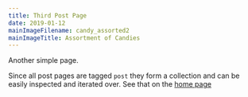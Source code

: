 ```yaml
---
title: Third Post Page
date: 2019-01-12
mainImageFilename: candy_assorted2
mainImageTitle: Assortment of Candies
---
```


Another simple page.

Since all post pages are tagged `post` they form a collection and can be easily inspected and iterated over. See that on the [home page](/)
